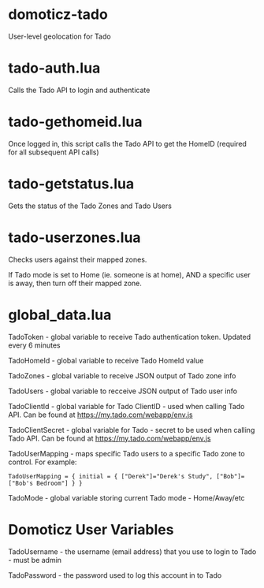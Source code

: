# domoticz-tado

User-level geolocation for Tado 

tado-auth.lua
=============
  
Calls the Tado API to login and authenticate
    
tado-gethomeid.lua
==================
  
Once logged in, this script calls the Tado API to get the HomeID (required for all subsequent API calls)
    
tado-getstatus.lua
==================
  
Gets the status of the Tado Zones and Tado Users
    
tado-userzones.lua
==================
  
Checks users against their mapped zones.

If Tado mode is set to Home (ie. someone is at home), AND a specific user is away, then turn off their mapped zone.

global_data.lua
===============

  TadoToken - global variable to receive Tado authentication token. Updated every 6 minutes
  
  TadoHomeId - global variable to receive Tado HomeId value
  
  TadoZones - global variable to receive JSON output of Tado zone info
  
  TadoUsers - global variable to recceive JSON output of Tado user info
  
  TadoClientId - global variable for Tado ClientID - used when calling Tado API. Can be found at https://my.tado.com/webapp/env.js
 
  TadoClientSecret - global variable for Tado - secret to be used when calling Tado API. Can be found at https://my.tado.com/webapp/env.js
  
  TadoUserMapping - maps specific Tado users to a specific Tado zone to control. For example:
  
    TadoUserMapping = { initial = { ["Derek"]="Derek's Study", ["Bob"]=["Bob's Bedroom"] } }
    
  TadoMode - global variable storing current Tado mode - Home/Away/etc
  
Domoticz User Variables
=======================

  TadoUsername - the username (email address) that you use to login to Tado - must be admin
  
  TadoPassword - the password used to log this account in to Tado
